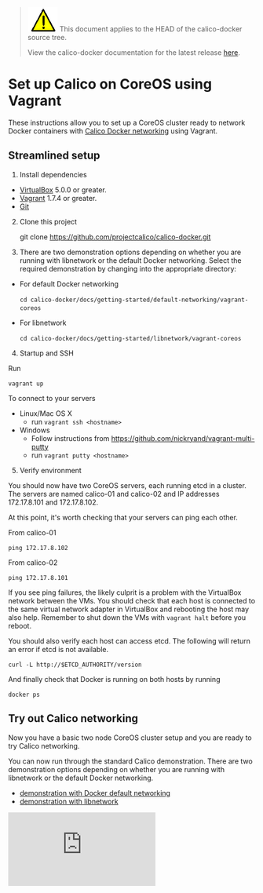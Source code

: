 <!--- master only -->
> ![warning](../images/warning.png) This document applies to the HEAD of the calico-docker source tree.
>
> View the calico-docker documentation for the latest release [here](https://github.com/projectcalico/calico-docker/blob/v0.13.0/README.md).
<!--- else
> You are viewing the calico-docker documentation for release **release**.
<!--- end of master only -->

# Set up Calico on CoreOS using Vagrant

These instructions allow you to set up a CoreOS cluster ready to network Docker containers with 
[Calico Docker networking][calico-networking] using Vagrant.

## Streamlined setup

1) Install dependencies

* [VirtualBox][virtualbox] 5.0.0 or greater.
* [Vagrant][vagrant] 1.7.4 or greater.
* [Git][git]

<!--- master only -->
2) Clone this project

    git clone https://github.com/projectcalico/calico-docker.git
<!--- else
2) Clone this project, and checkout the **release** release

    git clone https://github.com/projectcalico/calico-docker.git
    git checkout tags/**release**
<!--- end of master only -->
    
3) There are two demonstration options depending on whether you are running with libnetwork or 
the default Docker networking.  Select the required demonstration by changing into the appropriate directory:

  - For default Docker networking
  
    ```cd calico-docker/docs/getting-started/default-networking/vagrant-coreos```
    
  - For libnetwork
  
    ```cd calico-docker/docs/getting-started/libnetwork/vagrant-coreos```
    
4) Startup and SSH

Run

    vagrant up

To connect to your servers
* Linux/Mac OS X
    * run `vagrant ssh <hostname>`
* Windows
    * Follow instructions from https://github.com/nickryand/vagrant-multi-putty
    * run `vagrant putty <hostname>`

5) Verify environment

You should now have two CoreOS servers, each running etcd in a cluster. The servers are named calico-01 and calico-02 
and IP addresses 172.17.8.101 and 172.17.8.102.

At this point, it's worth checking that your servers can ping each other.

From calico-01

    ping 172.17.8.102

From calico-02

    ping 172.17.8.101

If you see ping failures, the likely culprit is a problem with the VirtualBox network between the VMs.  You should 
check that each host is connected to the same virtual network adapter in VirtualBox and rebooting the host may also 
help.  Remember to shut down the VMs with `vagrant halt` before you reboot.

You should also verify each host can access etcd.  The following will return an error if etcd is not available.

    curl -L http://$ETCD_AUTHORITY/version

And finally check that Docker is running on both hosts by running

    docker ps
    
## Try out Calico networking
Now you have a basic two node CoreOS cluster setup and you are ready to try Calico networking.

You can now run through the standard Calico demonstration.  There are two demonstration options depending on 
whether you are running with libnetwork or the default Docker networking.

- [demonstration with Docker default networking](default-networking/Demonstration.md)
- [demonstration with libnetwork](libnetwork/Demonstration.md) 


[calico-networking]: https://github.com/projectcalico/calico-docker
[virtualbox]: https://www.virtualbox.org/
[vagrant]: https://www.vagrantup.com/downloads.html
[using-coreos]: http://coreos.com/docs/using-coreos/
[git]: http://git-scm.com/
[![Analytics](https://ga-beacon.appspot.com/UA-52125893-3/calico-docker/docs/getting-started/VagrantCoreOS.md?pixel)](https://github.com/igrigorik/ga-beacon)
